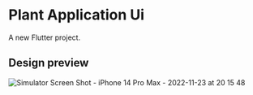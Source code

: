 # Plant Application Ui

A new Flutter project.

## Design preview


![Simulator Screen Shot - iPhone 14 Pro Max - 2022-11-23 at 20 15 48](https://user-images.githubusercontent.com/76816147/203582218-6fbf1aa2-56de-4e58-8433-0c1cd0afd520.png)
